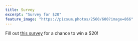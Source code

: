 ```yaml
---
title: Survey
excerpt: "Survey for $20"
feature_image: "https://picsum.photos/2560/600?image=866"
---
```

Fill out [this survey](https://forms.gle/Eqvetig4dxpck91Q8 "this survey") for a chance to win a $20!